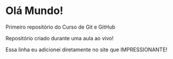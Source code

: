 # Olá Mundo!
 Primeiro repositório do Curso de Git e GitHub


Repositório criado durante uma aula ao vivo!

Essa linha eu adicionei diretamente no site que IMPRESSIONANTE!
